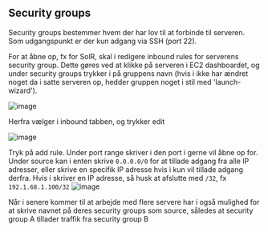 ## Security groups

Security groups bestemmer hvem der har lov til at forbinde til serveren. Som udgangspunkt er der kun adgang via SSH (port 22).

For at åbne op, fx for SolR, skal i redigere inbound rules for serverens security group.
Dette gøres ved at klikke på serveren i EC2 dashboardet, og under security groups trykker i på gruppens navn (hvis i ikke har ændret noget da i satte serveren op, hedder gruppen noget i stil med 'launch-wizard').

![image](https://user-images.githubusercontent.com/1210224/46155765-5bfd6f80-c278-11e8-9acb-900fd76fa676.png)

Herfra vælger i inbound tabben, og trykker edit 

![image](https://user-images.githubusercontent.com/1210224/46155860-8e0ed180-c278-11e8-925f-ca0c79746147.png)

Tryk på add rule. Under port range skriver i den port i gerne vil åbne op for. Under source kan i enten skrive `0.0.0.0/0` for at tillade adgang fra alle IP adresser, eller skrive en specifik IP adresse hvis i kun vil tillade adgang derfra. Hvis i skriver en IP adresse, så husk at afslutte med `/32`, fx `192.1.68.1.100/32`
![image](https://user-images.githubusercontent.com/1210224/46155925-af6fbd80-c278-11e8-9e26-8ca294acac37.png)

Når i senere kommer til at arbejde med flere servere har i også mulighed for at skrive navnet på deres security groups som source, således at security group A tillader traffik fra security group B

